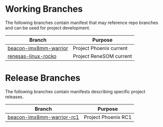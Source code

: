 # Working Branches 
The following branches contain manifest that may reference repo branches
and can be used for project development.

| Branch                    | Purpose                 |
|---------------------------|-------------------------|
| [beacon-imx8mm-warrior](https://bitbucket.logicpd.com/projects/LOGYO/repos/beacon-manifests/browse?at=refs%2Fheads%2Fbeacon-imx8mm-warrior)     | Project Phoenix current |
| [renesas-linux-rocko](https://bitbucket.logicpd.com/projects/LOGYO/repos/beacon-manifests/browse?at=refs%2Fheads%2Frenesas-linux-rocko)       | Project ReneSOM current |

# Release Branches
The following branches contain manifests describing specific project releases.

| Branch                    | Purpose                 |
|---------------------------|-------------------------|
| [beacon-imx8mm-warrior-rc1](https://bitbucket.logicpd.com/projects/LOGYO/repos/beacon-manifests/browse?at=refs%2Fheads%2Fbeacon-imx8mm-warrior-rc1) | Project Phoenix RC1     |
